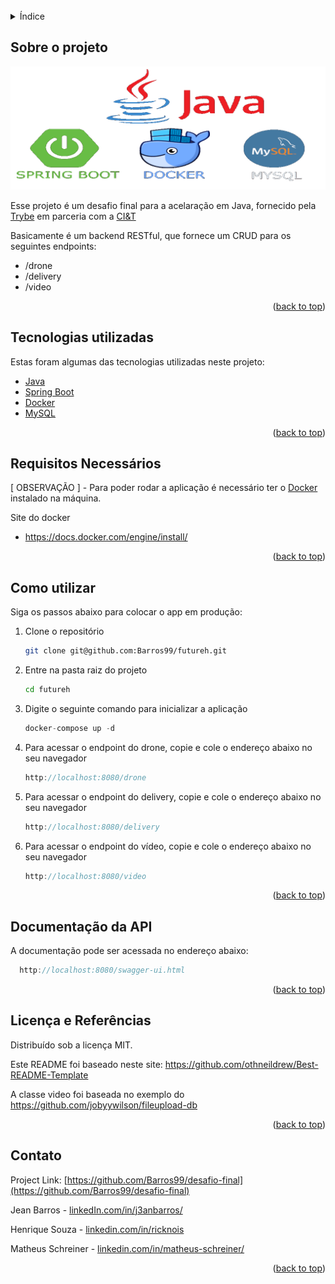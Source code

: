 <div id="top"></div>
<br />




<!-- TABLE OF CONTENTS -->
<details>
  <summary>Índice</summary>
  <ol>
    <li><a href="#sobre-o-projeto">Sobre o projeto</a></li>
    <li><a href="#tecnologias-utilizadas">Tecnologias utilizadas</a></li>
    <li><a href="#requisitos-necessários">Requisitos necessários</a></li>
    <li><a href="#como-utilizar">Como utilizar</a></li>
    <li><a href="#documentação-da-api">Documentação da api</a></li>
    <li><a href="#licença-e-referências">Licença e referências</a></li>
    <li><a href="#contato">Contato</a></li>
  </ol>
</details>



<!-- ABOUT THE PROJECT -->
## Sobre o projeto

[![Product Name Screen Shot][product-screenshot]](https://example.com)

Esse projeto é um desafio final para a acelaração em Java, fornecido pela [Trybe](https://www.betrybe.com/) em parceria com a [CI&T](https://ciandt.com/br/)

Basicamente é um backend RESTful, que fornece um CRUD para os seguintes endpoints:
* /drone
* /delivery
* /video

<p align="right">(<a href="#top">back to top</a>)</p>



## Tecnologias utilizadas

Estas foram algumas das tecnologias utilizadas neste projeto:

* [Java](https://www.java.com/pt-BR/)
* [Spring Boot](https://spring.io/projects/spring-boot)
* [Docker](https://www.docker.com/)
* [MySQL](https://www.mysql.com/)

<p align="right">(<a href="#top">back to top</a>)</p>


## Requisitos Necessários
[ OBSERVAÇÃO ] - Para poder rodar a aplicação é necessário ter o [Docker](https://docs.docker.com/) instalado na máquina.

Site do docker 
* https://docs.docker.com/engine/install/

<p align="right">(<a href="#top">back to top</a>)</p>

<!-- GETTING STARTED -->
## Como utilizar

Siga os passos abaixo para colocar o app em produção:


1. Clone o repositório
   ```sh
   git clone git@github.com:Barros99/futureh.git
   ```
2. Entre na pasta raiz do projeto
   ```sh
   cd futureh
   ```
3. Digite o seguinte comando para inicializar a aplicação
   ```js
   docker-compose up -d
   ```
4. Para acessar o endpoint do drone, copie e cole o endereço abaixo no seu navegador
   ```js
   http://localhost:8080/drone
   ```
5. Para acessar o endpoint do delivery, copie e cole o endereço abaixo no seu navegador
   ```js
   http://localhost:8080/delivery
   ```
6. Para acessar o endpoint do vídeo, copie e cole o endereço abaixo no seu navegador
   ```js
   http://localhost:8080/video
   ```

<p align="right">(<a href="#top">back to top</a>)</p>

## Documentação da API

A documentação pode ser acessada no endereço abaixo:
 ```js
   http://localhost:8080/swagger-ui.html
   ```
<p align="right">(<a href="#top">back to top</a>)</p>

<!-- LICENSE -->
## Licença e Referências

Distribuído sob a licença MIT.

Este README foi baseado neste site: https://github.com/othneildrew/Best-README-Template

A classe video foi baseada no exemplo do https://github.com/jobyywilson/fileupload-db

<p align="right">(<a href="#top">back to top</a>)</p>



<!-- CONTACT -->
## Contato

Project Link: [https://github.com/Barros99/desafio-final](https://github.com/Barros99/desafio-final)

Jean Barros - [linkedIn.com/in/j3anbarros/](https://www.linkedin.com/in/j3anbarros/)

Henrique Souza - [linkedin.com/in/ricknois](https://www.linkedin.com/in/ricknois/)

Matheus Schreiner - [linkedin.com/in/matheus-schreiner/](https://www.linkedin.com/in/matheus-schreiner/)

<p align="right">(<a href="#top">back to top</a>)</p>

[linkedin-shield]: https://img.shields.io/badge/-LinkedIn-black.svg?style=for-the-badge&logo=linkedin&colorB=555
[linkedin-url]: https://www.linkedin.com/in/j3anbarros/
[product-screenshot]: readme-images/mern.png